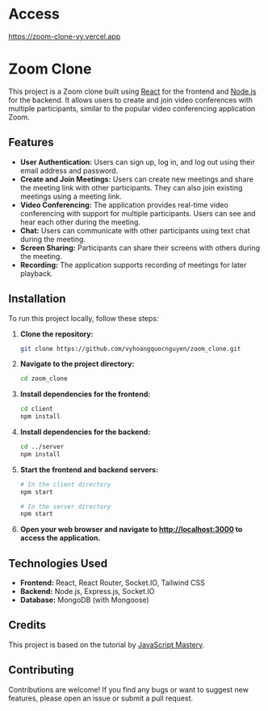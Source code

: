 # Access
https://zoom-clone-vy.vercel.app

# Zoom Clone

This project is a Zoom clone built using [React](https://reactjs.org/) for the frontend and [Node.js](https://nodejs.org/) for the backend. It allows users to create and join video conferences with multiple participants, similar to the popular video conferencing application Zoom.

## Features

- **User Authentication:** Users can sign up, log in, and log out using their email address and password.
- **Create and Join Meetings:** Users can create new meetings and share the meeting link with other participants. They can also join existing meetings using a meeting link.
- **Video Conferencing:** The application provides real-time video conferencing with support for multiple participants. Users can see and hear each other during the meeting.
- **Chat:** Users can communicate with other participants using text chat during the meeting.
- **Screen Sharing:** Participants can share their screens with others during the meeting.
- **Recording:** The application supports recording of meetings for later playback.

## Installation

To run this project locally, follow these steps:

1. **Clone the repository:**

    ```bash
    git clone https://github.com/vyhoangquocnguyen/zoom_clone.git
    ```

2. **Navigate to the project directory:**

    ```bash
    cd zoom_clone
    ```

3. **Install dependencies for the frontend:**

    ```bash
    cd client
    npm install
    ```

4. **Install dependencies for the backend:**

    ```bash
    cd ../server
    npm install
    ```

5. **Start the frontend and backend servers:**

    ```bash
    # In the client directory
    npm start

    # In the server directory
    npm start
    ```

6. **Open your web browser and navigate to [http://localhost:3000](http://localhost:3000) to access the application.**

## Technologies Used

- **Frontend:** React, React Router, Socket.IO, Tailwind CSS
- **Backend:** Node.js, Express.js, Socket.IO
- **Database:** MongoDB (with Mongoose)

## Credits

This project is based on the tutorial by [JavaScript Mastery](https://github.com/adrianhajdin).

## Contributing

Contributions are welcome! If you find any bugs or want to suggest new features, please open an issue or submit a pull request.
